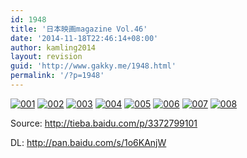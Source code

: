 ```yaml
---
id: 1948
title: '日本映画magazine Vol.46'
date: '2014-11-18T22:46:14+08:00'
author: kamling2014
layout: revision
guid: 'http://www.gakky.me/1948.html'
permalink: '/?p=1948'
---
```


[![001](http://www.yui-aragaki.org/wp-content/uploads/2014/11/0016.jpg)](http://www.yui-aragaki.org/wp-content/uploads/2014/11/0016.jpg) [![002](http://www.yui-aragaki.org/wp-content/uploads/2014/11/0026.jpg)](http://www.yui-aragaki.org/wp-content/uploads/2014/11/0026.jpg) [![003](http://www.yui-aragaki.org/wp-content/uploads/2014/11/0034.jpg)](http://www.yui-aragaki.org/wp-content/uploads/2014/11/0034.jpg) [![004](http://www.yui-aragaki.org/wp-content/uploads/2014/11/0042.jpg)](http://www.yui-aragaki.org/wp-content/uploads/2014/11/0042.jpg) [![005](http://www.yui-aragaki.org/wp-content/uploads/2014/11/0052.jpg)](http://www.yui-aragaki.org/wp-content/uploads/2014/11/0052.jpg) [![006](http://www.yui-aragaki.org/wp-content/uploads/2014/11/0062.jpg)](http://www.yui-aragaki.org/wp-content/uploads/2014/11/0062.jpg) [![007](http://www.yui-aragaki.org/wp-content/uploads/2014/11/0071.jpg)](http://www.yui-aragaki.org/wp-content/uploads/2014/11/0071.jpg) [![008](http://www.yui-aragaki.org/wp-content/uploads/2014/11/0081.jpg)](http://www.yui-aragaki.org/wp-content/uploads/2014/11/0081.jpg)

Source: <http://tieba.baidu.com/p/3372799101>

DL: <http://pan.baidu.com/s/1o6KAnjW>